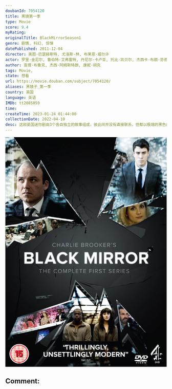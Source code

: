 ```yaml
---
doubanId: 7054120
title: 黑镜第一季
type: Movie
score: 9.4
myRating: 
originalTitle: BlackMirrorSeason1
genre: 剧情, 科幻, 惊悚
datePublished: 2011-12-04
director: 奥图·巴瑟赫斯特, 尤洛斯·林, 布莱恩·威尔许
actor: 罗里·金尼尔, 鲁伯特·艾弗雷特, 丹尼尔·卡卢亚, 托比·凯贝尔, 杰西卡·布朗·芬德利, 艾伦·里奇, 保罗·帕波维尔, 汤姆·库伦, 芮姬·阿约拉, 约翰·迈尔斯, 杰伊·辛普森, 阿米特·沙阿, 亚历克斯·麦奎因, 阿拉斯塔尔·麦肯泽, 汤姆·古德曼, 贾斯汀·爱德华兹, 艾蒙·汉道奇, 科林·迈克尔·卡迈克尔, 凯末尔·西尔维斯特, 拉哈珊·斯通, 尤金·奥赫尔, 朱莉娅·戴维斯, 艾米·贝丝·海耶斯, 麦凯尔·戴维, 埃莉诺·怀尔德, 玛德琳·鲍耶, 乔纳森·福布斯, 朱迪·惠特克, 帕特里克·肯尼迪, 马特·斯托克, 莉迪亚·威尔逊, 尼克·亨德里克斯, 伊莎贝拉·拉夫兰德, 吉米·米斯特雷, 安德鲁·诺, 琳赛·邓肯, 苏菲·吴, 丽贝卡·斯塔顿, 苏菲·肯尼迪·克拉克, 唐纳德·桑普特, 杰妮·斯巴克, 丹尼尔·莱派恩, 汉娜·乔恩, 大卫·芬恩, 沙扎德·拉蒂夫, 凯莉·海斯, 莫娜·古德温, 雪特娜·潘迪亚, 安娜·威尔逊, 菲比·福克斯
author: 查理·布鲁克, 杰西·阿姆斯特朗, 康妮·胡克
tags: Movie, 
state: 想看
url: https://movie.douban.com/subject/7054120/
aliases: 黑镜子_第一季
country: 英国
language: 英语
IMDb: tt2085059
time: 
createTime: 2023-01-24 01:44:00
collectionDate: 2022-04-10
desc: 这部英国迷你剧由3个各自独立的故事组成，彼此间并没有直接联系，但都以极端的黑色幽默讽刺和探讨了科技对人类生活产生的影响。《天佑吾主》：首相MichaelCallow（罗里·金奈尔RoryKin...
---
```


![image](assets/p1403875505.jpg)

Comment: 
---

